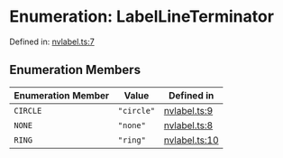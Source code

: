 # Enumeration: LabelLineTerminator

Defined in: [nvlabel.ts:7](https://github.com/niivue/niivue/blob/main/packages/niivue/src/nvlabel.ts#L7)

## Enumeration Members

| Enumeration Member           | Value      | Defined in                                                                                     |
| ---------------------------- | ---------- | ---------------------------------------------------------------------------------------------- |
| <a id="circle"></a> `CIRCLE` | `"circle"` | [nvlabel.ts:9](https://github.com/niivue/niivue/blob/main/packages/niivue/src/nvlabel.ts#L9)   |
| <a id="none"></a> `NONE`     | `"none"`   | [nvlabel.ts:8](https://github.com/niivue/niivue/blob/main/packages/niivue/src/nvlabel.ts#L8)   |
| <a id="ring"></a> `RING`     | `"ring"`   | [nvlabel.ts:10](https://github.com/niivue/niivue/blob/main/packages/niivue/src/nvlabel.ts#L10) |
